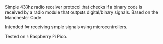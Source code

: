 
Simple 433hz radio receiver protocol that checks if a binary code is received by a radio module that outputs digital/binary signals. Based on the Manchester Code. 

Intended for receiving simple signals using microcontrollers.

Tested on a Raspberry Pi Pico.
